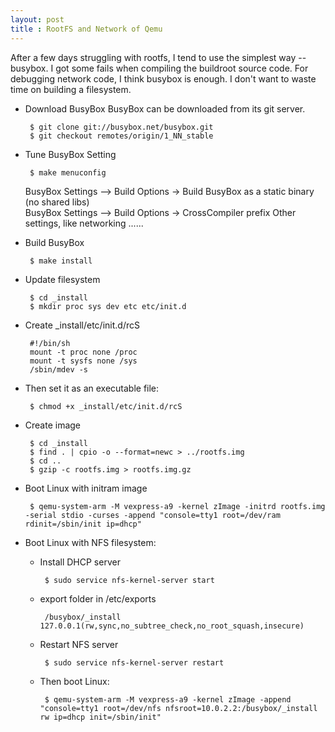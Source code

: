 ```yaml
---
layout: post
title : RootFS and Network of Qemu
---
```

After a few days struggling with rootfs, I tend to use the simplest way -- busybox. I got some fails when compiling the buildroot source code.  For debugging network code, I think busybox is enough. I don't want to waste time on building a filesystem.

 - Download BusyBox
    BusyBox can be downloaded from its git server.

	    $ git clone git://busybox.net/busybox.git
	    $ git checkout remotes/origin/1_NN_stable

 - Tune BusyBox Setting

	    $ make menuconfig
	BusyBox Settings --> Build Options -> Build BusyBox as a static binary (no shared libs)  	
	BusyBox Settings --> Build Options -> CrossCompiler prefix
	Other settings, like networking ......

 - Build BusyBox

		$ make install

 - Update filesystem

	    $ cd _install
	    $ mkdir proc sys dev etc etc/init.d

 - Create _install/etc/init.d/rcS

	    #!/bin/sh
	    mount -t proc none /proc
	    mount -t sysfs none /sys
	    /sbin/mdev -s

 - Then set it as an executable file:

	    $ chmod +x _install/etc/init.d/rcS

 - Create image

	    $ cd _install
	    $ find . | cpio -o --format=newc > ../rootfs.img
	    $ cd ..
	    $ gzip -c rootfs.img > rootfs.img.gz

 - Boot Linux with initram image

	    $ qemu-system-arm -M vexpress-a9 -kernel zImage -initrd rootfs.img -serial stdio -curses -append "console=tty1 root=/dev/ram rdinit=/sbin/init ip=dhcp" 

 - Boot Linux with NFS filesystem:

	 - Install DHCP server

		    $ sudo service nfs-kernel-server start

	 - export folder in /etc/exports

		    /busybox/_install 127.0.0.1(rw,sync,no_subtree_check,no_root_squash,insecure)

	 - Restart NFS server

		    $ sudo service nfs-kernel-server restart

	 - Then boot Linux:

		    $ qemu-system-arm -M vexpress-a9 -kernel zImage -append "console=tty1 root=/dev/nfs nfsroot=10.0.2.2:/busybox/_install rw ip=dhcp init=/sbin/init"
